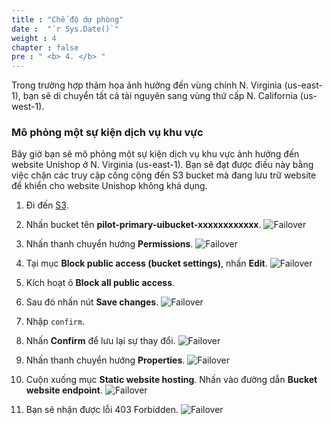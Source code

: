```yaml
---
title : "Chế độ dự phòng"
date :  "`r Sys.Date()`" 
weight : 4 
chapter : false
pre : " <b> 4. </b> "
---
```


Trong trường hợp thảm họa ảnh hưởng đến vùng chính N. Virginia (us-east-1), bạn sẽ di chuyển tất cả tài nguyên sang vùng thứ cấp N. California (us-west-1).
### Mô phỏng một sự kiện dịch vụ khu vực

Bây giờ bạn sẽ mô phỏng một sự kiện dịch vụ khu vực ảnh hưởng đến website Unishop ở N. Virginia (us-east-1). Bạn sẽ đạt được điều này bằng việc chặn các truy cập công cộng đến S3 bucket mà đang lưu trữ website để khiển cho website Unishop không khả dụng.

1. Đi đến [S3](https://s3.console.aws.amazon.com/s3/home).
2. Nhấn bucket tên **pilot-primary-uibucket-xxxxxxxxxxxx**.
![Failover](/images/4.failover/4.1failover.png?width=90pc)

3. Nhấn thanh chuyển hướng **Permissions**.
![Failover](/images/4.failover/4.2failover.png?width=90pc)

4. Tại mục **Block public access (bucket settings)**, nhấn **Edit**.
![Failover](/images/4.failover/4.3failover.png?width=90pc)

5. Kích hoạt ô **Block all public access**.
6. Sau đó nhấn nút **Save changes**.
![Failover](/images/4.failover/4.4failover.png?width=90pc)

7. Nhập ```confirm```.
8. Nhấn **Confirm** để lưu lại sự thay đổi.
![Failover](/images/4.failover/4.5failover.png?width=90pc)

9. Nhấn thanh chuyển hướng **Properties**.
![Failover](/images/4.failover/4.6failover.png?width=90pc)

10. Cuộn xuống mục **Static website hosting**. Nhấn vào đường dẫn **Bucket website endpoint**.
![Failover](/images/4.failover/4.7failover.png?width=90pc)

11. Bạn sẽ nhận được lỗi 403 Forbidden.
![Failover](/images/4.failover/4.8failover.png?width=90pc)
